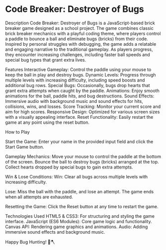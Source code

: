 # Code Breaker: Destroyer of Bugs
Description
Code Breaker: Destroyer of Bugs is a JavaScript-based brick breaker game designed as a school project. The game combines classic brick breaker mechanics with a playful coding theme, where players control a paddle to bounce a ball and eliminate bugs (bricks) from their code. Inspired by personal struggles with debugging, the game adds a relatable and engaging narrative to the traditional gameplay. As players progress, they encounter increasing challenges, including faster ball speeds and special bug types that grant extra lives.

Features
Interactive Gameplay: Control the paddle using your mouse to keep the ball in play and destroy bugs.
Dynamic Levels: Progress through multiple levels with increasing difficulty, including speed boosts and additional bug rows.
Special Bugs: Occasionally, bugs drop hearts that grant extra attempts when caught by the paddle.
Animations: Enjoy smooth animations for the ball, paddle hits, and bug destructions.
Sound Effects: Immersive audio with background music and sound effects for hits, collisions, wins, and losses.
Score Tracking: Monitor your current score and aim for high scores.
Responsive Design: Optimized for various screen sizes with a visually appealing interface.
Reset Functionality: Easily restart the game at any point using the reset button.

How to Play

Start the Game:
Enter your name in the provided input field and click the Start Game button.

Gameplay Mechanics:
Move your mouse to control the paddle at the bottom of the screen.
Bounce the ball to destroy bugs (bricks) arranged at the top.
Collect hearts dropped by special bugs to gain extra attempts.

Win & Lose Conditions:
Win: Clear all bugs across multiple levels with increasing difficulty.

Lose: Miss the ball with the paddle, and lose an attempt. The game ends when all attempts are exhausted.

Resetting the Game:
Click the Reset button at any time to restart the game.

Technologies Used
HTML5 & CSS3: For structuring and styling the game interface.
JavaScript (ES6 Modules): Core game logic and functionality.
Canvas API: Rendering game graphics and animations.
Audio: Adding immersive sound effects and background music.

Happy Bug Hunting! 🐛🪓
